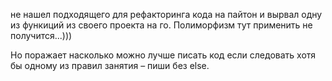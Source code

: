 не нашел подходящего для рефакторинга кода на пайтон и вырвал одну из функиций из своего проекта на го.
Полиморфизм тут применить не получится...)))

Но поражает насколько можно лучше писать код если следовать хотя бы одному из правил занятия – пиши без else.